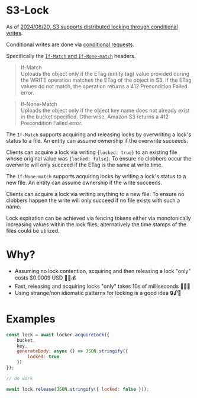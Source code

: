 # S3-Lock

As of [2024/08/20, S3 supports distributed locking through conditional writes](https://aws.amazon.com/about-aws/whats-new/2024/08/amazon-s3-conditional-writes/).

Conditional writes are done via [conditional requests](https://docs.aws.amazon.com/AmazonS3/latest/userguide/conditional-requests.html). 

Specifically the [`If-Match` and `If-None-match`](https://docs.aws.amazon.com/AmazonS3/latest/API/API_PutObject.html#API_PutObject_RequestSyntax) headers.

> If-Match \
Uploads the object only if the ETag (entity tag) value provided during the WRITE operation matches the ETag of the object in S3. If the ETag values do not match, the operation returns a 412 Precondition Failed error. 

> If-None-Match \
Uploads the object only if the object key name does not already exist in the bucket specified. Otherwise, Amazon S3 returns a 412 Precondition Failed error. 

The `If-Match` supports acquiring and releasing locks by overwriting a lock's status to a file. An entity can assume ownership if the  overwrite succeeds.

Clients can acquire a lock via writing `{locked: true}` to an existing file whose original value was `{locked: false}`. To ensure no clobbers occur the overwrite will only succeed if the ETag is the same at write time.

The `If-None-match` supports acquiring locks by writing a lock's status to a new file. An entity can assume ownership if the write succeeds.

Clients can acquire a lock via writing anything to a new file. To ensure no clobbers happen the write will only succeed if no file exists with such a name.  

Lock expiration can be achieved via fencing tokens either via monotonically increasing values within the lock files, alternatively the time stamps of the files could be utilized.

# Why?

- Assuming no lock contention, acquiring and then releasing a lock "only" costs $0.0009 USD 💸🤑💰
- Fast, releasing and acquiring locks "only" takes 10s of milliseconds 🏃💨💨
- Using strange/non idiomatic patterns for locking is a good idea 🔒🔓🔑

# Examples

```javascript
const lock = await locker.acquireLock({
    bucket,
    key,
    generateBody: async () => JSON.stringify({
        locked: true
    })
});

// do work

await lock.release(JSON.stringify({ locked: false }));
```